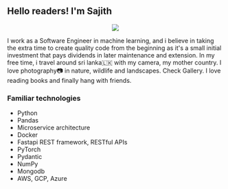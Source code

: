 ## Hello readers! I'm Sajith

<p align="center">
  <img src="assets/images/gify.gif">
</p>

I work as a Software Engineer in machine learning, and i believe in taking the extra time to create quality code from the beginning as it's a small initial investment that pays dividends in later maintenance and extension.
In my free time, i travel around sri lanka🇱🇰 with my camera, my mother country. I love photography📷 in nature, wildlife and landscapes. Check Gallery. I love reading books and finally hang with friends.


### Familiar technologies

- Python
- Pandas
- Microservice architecture
- Docker
- Fastapi REST framework, RESTful APIs
- PyTorch
- Pydantic
- NumPy
- Mongodb
- AWS, GCP, Azure
